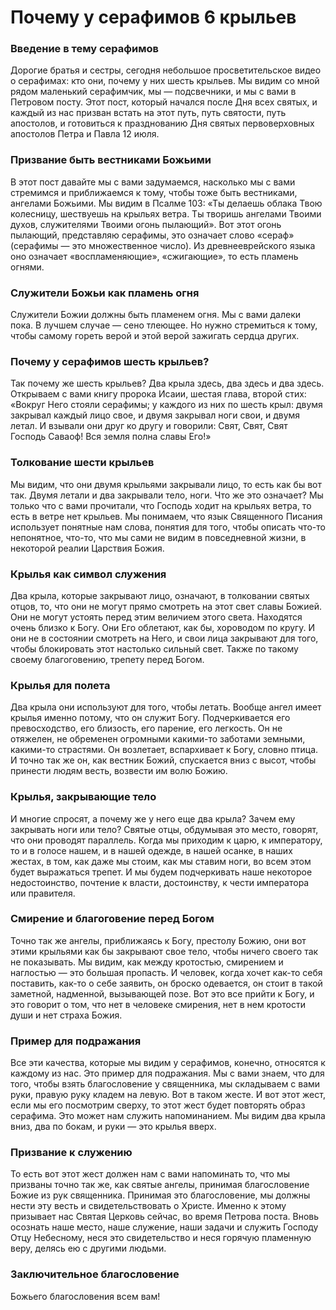 # Почему у серафимов 6 крыльев

### Введение в тему серафимов  
Дорогие братья и сестры, сегодня небольшое просветительское видео о серафимах: кто они, почему у них шесть крыльев. Мы видим со мной рядом маленький серафимчик, мы — подсвечники, и мы с вами в Петровом посту. Этот пост, который начался после Дня всех святых, и каждый из нас призван встать на этот путь, путь святости, путь апостолов, и готовиться к празднованию Дня святых первоверховных апостолов Петра и Павла 12 июля.  

### Призвание быть вестниками Божьими  
В этот пост давайте мы с вами задумаемся, насколько мы с вами стремимся и приближаемся к тому, чтобы тоже быть вестниками, ангелами Божьими. Мы видим в Псалме 103: «Ты делаешь облака Твою колесницу, шествуешь на крыльях ветра. Ты творишь ангелами Твоими духов, служителями Твоими огонь пылающий». Вот этот огонь пылающий, представляю серафимы, это означает слово «сераф» (серафимы — это множественное число). Из древнееврейского языка оно означает «воспламеняющие», «сжигающие», то есть пламень огнями.  

### Служители Божьи как пламень огня  
Служители Божии должны быть пламенем огня. Мы с вами далеки пока. В лучшем случае — сено тлеющее. Но нужно стремиться к тому, чтобы самому гореть верой и этой верой зажигать сердца других.  

### Почему у серафимов шесть крыльев?  
Так почему же шесть крыльев? Два крыла здесь, два здесь и два здесь. Открываем с вами книгу пророка Исаии, шестая глава, второй стих: «Вокруг Него стояли серафимы; у каждого из них по шесть крыл: двумя закрывал каждый лицо свое, и двумя закрывал ноги свои, и двумя летал. И взывали они друг ко другу и говорили: Свят, Свят, Свят Господь Саваоф! Вся земля полна славы Его!»  

### Толкование шести крыльев  
Мы видим, что они двумя крыльями закрывали лицо, то есть как бы вот так. Двумя летали и два закрывали тело, ноги. Что же это означает? Мы только что с вами прочитали, что Господь ходит на крыльях ветра, то есть в ветре нет крыльев. Мы понимаем, что язык Священного Писания использует понятные нам слова, понятия для того, чтобы описать что-то непонятное, что-то, что мы сами не видим в повседневной жизни, в некоторой реалии Царствия Божия.  

### Крылья как символ служения  
Два крыла, которые закрывают лицо, означают, в толковании святых отцов, то, что они не могут прямо смотреть на этот свет славы Божией. Они не могут устоять перед этим величием этого света. Находятся очень близко к Богу. Они Его облетают, как бы, хороводом по кругу. И они не в состоянии смотреть на Него, и свои лица закрывают для того, чтобы блокировать этот настолько сильный свет. Также по такому своему благоговению, трепету перед Богом.  

### Крылья для полета  
Два крыла они используют для того, чтобы летать. Вообще ангел имеет крылья именно потому, что он служит Богу. Подчеркивается его превосходство, его близость, его парение, его легкость. Он не отяжелен, не обременен огромными какими-то заботами земными, какими-то страстями. Он возлетает, вспархивает к Богу, словно птица. И точно так же он, как вестник Божий, спускается вниз с высот, чтобы принести людям весть, возвести им волю Божию.  

### Крылья, закрывающие тело  
И многие спросят, а почему же у него еще два крыла? Зачем ему закрывать ноги или тело? Святые отцы, обдумывая это место, говорят, что они проводят параллель. Когда мы приходим к царю, к императору, то и в голосе нашем, и в нашей одежде, в нашей осанке, в наших жестах, в том, как даже мы стоим, как мы ставим ноги, во всем этом будет выражаться трепет. И мы будем подчеркивать наше некоторое недостоинство, почтение к власти, достоинству, к чести императора или правителя.  

### Смирение и благоговение перед Богом  
Точно так же ангелы, приближаясь к Богу, престолу Божию, они вот этими крыльями как бы закрывают свое тело, чтобы ничего своего так не показывать. Мы видим, как между кротостью, смирением и наглостью — это большая пропасть. И человек, когда хочет как-то себя поставить, как-то о себе заявить, он броско одевается, он стоит в такой заметной, надменной, вызывающей позе. Вот это все прийти к Богу, и это говорит о том, что нет в человеке смирения, нет в нем кротости души и нет страха Божия.  

### Пример для подражания  
Все эти качества, которые мы видим у серафимов, конечно, относятся к каждому из нас. Это пример для подражания. Мы с вами знаем, что для того, чтобы взять благословение у священника, мы складываем с вами руки, правую руку кладем на левую. Вот в таком жесте. И вот этот жест, если мы его посмотрим сверху, то этот жест будет повторять образ серафима. Это может нам служить напоминанием. Мы видим два крыла вниз, два по бокам, и руки — это крылья вверх.  

### Призвание к служению  
То есть вот этот жест должен нам с вами напоминать то, что мы призваны точно так же, как святые ангелы, принимая благословение Божие из рук священника. Принимая это благословение, мы должны нести эту весть и свидетельствовать о Христе. Именно к этому призывает нас Святая Церковь сейчас, во время Петрова поста. Вновь осознать наше место, наше служение, наши задачи и служить Господу Отцу Небесному, неся это свидетельство и неся горячую пламенную веру, делясь ею с другими людьми.  

### Заключительное благословение  
Божьего благословения всем вам!


